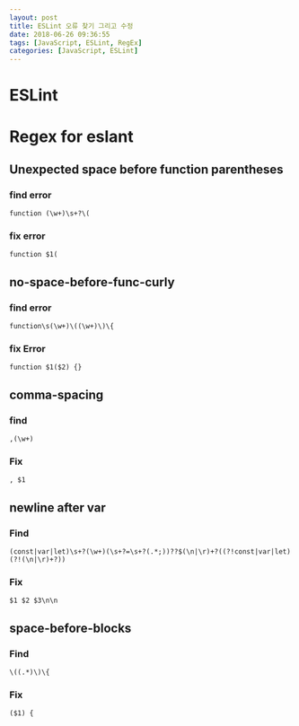 ```yaml
---
layout: post
title: ESLint 오류 찾기 그리고 수정
date: 2018-06-26 09:36:55
tags: [JavaScript, ESLint, RegEx]
categories: [JavaScript, ESLint]
---
```


# ESLint

# Regex for eslant
## Unexpected space before function parentheses
### find error
`function (\w+)\s+?\(`
### fix error
`function $1(`

## no-space-before-func-curly
### find error
`function\s(\w+)\((\w+)\)\{`
### fix Error
`function $1($2) {}`


## comma-spacing
### find
`,(\w+)`
### Fix
`, $1`

## newline after var
### Find
`(const|var|let)\s+?(\w+)(\s+?=\s+?(.*;))??$(\n|\r)+?((?!const|var|let)(?!(\n|\r)+?))`
### Fix
`$1 $2 $3\n\n`

## space-before-blocks
### Find
`\((.*)\)\{`
### Fix
`($1) {`
